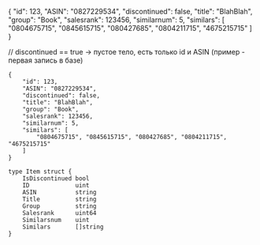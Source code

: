{
    "id": 123,
    "ASIN": "0827229534",
    "discontinued": false,
    "title": "BlahBlah",
    "group": "Book",
    "salesrank": 123456,
    "similarnum": 5,
    "similars": [
        "0804675715", "0845615715", "080427685", "0804211715", "4675215715"
    ]
}

// discontinued == true -> пустое тело, есть только id и ASIN (пример - первая запись в базе)

```
{
    "id": 123,
    "ASIN": "0827229534",
    "discontinued": false,
    "title": "BlahBlah",
    "group": "Book",
    "salesrank": 123456,
    "similarnum": 5,
    "similars": [
        "0804675715", "0845615715", "080427685", "0804211715", "4675215715"
    ]
}
```


```
type Item struct {
	IsDiscontinued bool
	ID             uint
	ASIN           string
	Title          string
	Group          string
	Salesrank      uint64
	Similarsnum    uint
	Similars       []string
}
```
